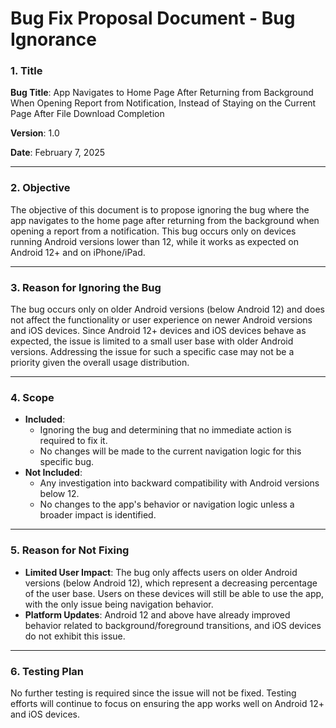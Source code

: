 # Bug Fix Proposal Document - Bug Ignorance

### 1. Title
**Bug Title**: App Navigates to Home Page After Returning from Background When Opening Report from Notification, Instead of Staying on the Current Page After File Download Completion

**Version**: 1.0

**Date**: February 7, 2025

---

### 2. Objective
The objective of this document is to propose ignoring the bug where the app navigates to the home page after returning from the background when opening a report from a notification. This bug occurs only on devices running Android versions lower than 12, while it works as expected on Android 12+ and on iPhone/iPad.

---

### 3. Reason for Ignoring the Bug
The bug occurs only on older Android versions (below Android 12) and does not affect the functionality or user experience on newer Android versions and iOS devices. Since Android 12+ devices and iOS devices behave as expected, the issue is limited to a small user base with older Android versions. Addressing the issue for such a specific case may not be a priority given the overall usage distribution.

---

### 4. Scope
- **Included**:  
    - Ignoring the bug and determining that no immediate action is required to fix it.
    - No changes will be made to the current navigation logic for this specific bug.
- **Not Included**:  
    - Any investigation into backward compatibility with Android versions below 12.
    - No changes to the app's behavior or navigation logic unless a broader impact is identified.

---

### 5. Reason for Not Fixing
- **Limited User Impact**: The bug only affects users on older Android versions (below Android 12), which represent a decreasing percentage of the user base. Users on these devices will still be able to use the app, with the only issue being navigation behavior.
- **Platform Updates**: Android 12 and above have already improved behavior related to background/foreground transitions, and iOS devices do not exhibit this issue.

---


### 6. Testing Plan
No further testing is required since the issue will not be fixed. Testing efforts will continue to focus on ensuring the app works well on Android 12+ and iOS devices.



